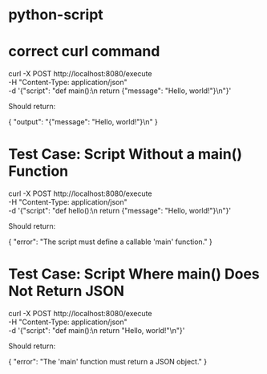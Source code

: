 # python-script

# correct curl command
curl -X POST http://localhost:8080/execute \
    -H "Content-Type: application/json" \
    -d '{"script": "def main():\n    return {\"message\": \"Hello, world!\"}\n"}'

Should return:

{
    "output": "{\"message\": \"Hello, world!\"}\n"
}


# Test Case: Script Without a main() Function
curl -X POST http://localhost:8080/execute \
    -H "Content-Type: application/json" \
    -d '{"script": "def hello():\n    return {\"message\": \"Hello, world!\"}\n"}'

Should return:

{
    "error": "The script must define a callable 'main' function."
}


# Test Case: Script Where main() Does Not Return JSON
curl -X POST http://localhost:8080/execute \
    -H "Content-Type: application/json" \
    -d '{"script": "def main():\n    return \"Hello, world!\"\n"}'

Should return:

{
    "error": "The 'main' function must return a JSON object."
}
